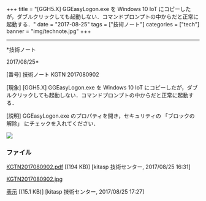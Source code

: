 ﻿+++
title = "[GGH5.X] GGEasyLogon.exe を Windows 10 IoT にコピーしたが，ダブルクリックしても起動しない．コマンドプロンプトの中からだと正常に起動する．"
date = "2017-08-25"
tags = ["技術ノート"]
categories = ["tech"]
banner = "img/technote.jpg"
+++

-----------------------------------------------------------------------------------------------------------------------------

*技術ノート

2017/08/25*


[番号]
技術ノート KGTN 2017080902

[現象]
[GGH5.X] GGEasyLogon.exe を Windows 10 IoT
にコピーしたが，ダブルクリックしても起動しない．コマンドプロンプトの中からだと正常に起動する．

[説明]
GGEasyLogon.exe のプロパティを開き，セキュリティの 「ブロックの解除」
にチェックを入れてください．

![](http://techreport.kitasp.net/attachments/download/3799/KGTN2017080902.jpg)


### ファイル

 
 


[KGTN2017080902.pdf](http://techreport.kitasp.net/attachments/download/3774/KGTN2017080902.pdf)
 [(194 KB)] [kitasp 技術センター, 2017/08/25
16:31]

[KGTN2017080902.jpg](http://techreport.kitasp.net/attachments/download/3799/KGTN2017080902.jpg)

[表示](http://techreport.kitasp.net/attachments/3799/KGTN2017080902.jpg "表示")
 [(15.1 KB)] [kitasp 技術センター, 2017/08/25
17:27]


 


 

